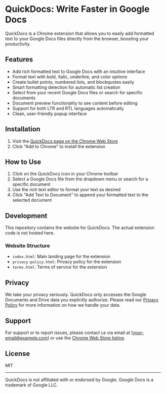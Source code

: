 # QuickDocs: Write Faster in Google Docs

QuickDocs is a Chrome extension that allows you to easily add formatted text to your Google Docs files directly from the browser, boosting your productivity.

## Features

- Add rich formatted text to Google Docs with an intuitive interface
- Format text with bold, italic, underline, and color options
- Create bullet points, numbered lists, and blockquotes easily
- Smart formatting detection for automatic list creation
- Select from your recent Google Docs files or search for specific documents
- Document preview functionality to see content before editing
- Support for both LTR and RTL languages automatically
- Clean, user-friendly popup interface

## Installation

1. Visit the [QuickDocs page on the Chrome Web Store](https://chromewebstore.google.com/detail/quickdocs-write-faster-in/lagngcngjbnecbloopjgmnpfchfplppf)
2. Click "Add to Chrome" to install the extension

## How to Use

1. Click on the QuickDocs icon in your Chrome toolbar
2. Select a Google Docs file from the dropdown menu or search for a specific document
3. Use the rich text editor to format your text as desired
4. Click "Add Text to Document" to append your formatted text to the selected document

## Development

This repository contains the website for QuickDocs. The actual extension code is not hosted here.

### Website Structure

- `index.html`: Main landing page for the extension
- `privacy-policy.html`: Privacy policy for the extension
- `terms.html`: Terms of service for the extension

## Privacy

We take your privacy seriously. QuickDocs only accesses the Google Documents and Drive data you explicitly authorize. Please read our [Privacy Policy](https://[YourUsername].github.io/quickdocs/privacy-policy.html) for more information on how we handle your data.

## Support

For support or to report issues, please contact us via email at [your-email@example.com] or use the [Chrome Web Store listing](https://chromewebstore.google.com/detail/quickdocs-write-faster-in/lagngcngjbnecbloopjgmnpfchfplppf).

## License

MIT

---

QuickDocs is not affiliated with or endorsed by Google. Google Docs is a trademark of Google LLC.
